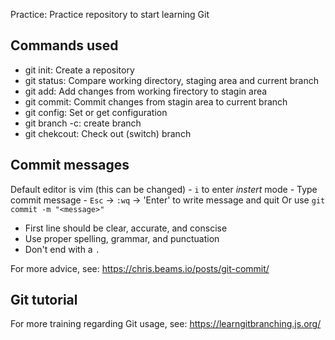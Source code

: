 Practice: Practice repository to start learning Git
## Commands used

- git init: Create a repository
- git status: Compare working directory, staging area and current branch
- git add: Add changes from working firectory to stagin area
- git commit: Commit changes from stagin area to current branch
- git config: Set or get configuration
- git branch -c: create branch
- git chekcout: Check out (switch) branch


## Commit messages

Default editor is vim (this can be changed)
    - `i` to enter *instert* mode
    - Type commit message
    - `Esc` -> `:wq` -> 'Enter' to write message and quit
Or use `git commit -m "<message>"`

- First line should be clear, accurate, and conscise
- Use proper spelling, grammar, and punctuation
- Don't end with a `.`

For more advice, see: https://chris.beams.io/posts/git-commit/


## Git tutorial

For more training regarding Git usage, see: https://learngitbranching.js.org/
